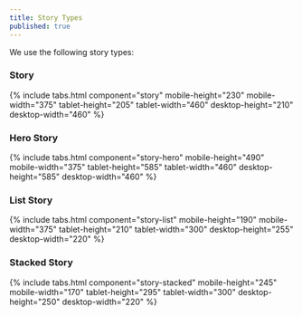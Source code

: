 ```yaml
---
title: Story Types
published: true
---
```

We use the following story types:


### Story

{% include tabs.html component="story" mobile-height="230" mobile-width="375" tablet-height="205" tablet-width="460" desktop-height="210" desktop-width="460" %}

### Hero Story

{% include tabs.html component="story-hero" mobile-height="490" mobile-width="375" tablet-height="585" tablet-width="460" desktop-height="585" desktop-width="460" %}

### List Story

{% include tabs.html component="story-list" mobile-height="190" mobile-width="375" tablet-height="210" tablet-width="300" desktop-height="255" desktop-width="220" %}

### Stacked Story

{% include tabs.html component="story-stacked" mobile-height="245" mobile-width="170" tablet-height="295" tablet-width="300" desktop-height="250" desktop-width="220" %}
